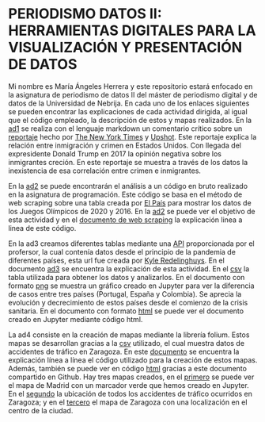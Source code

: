 # PERIODISMO DATOS II: HERRAMIENTAS DIGITALES PARA LA VISUALIZACIÓN Y PRESENTACIÓN DE DATOS
Mi nombre es María Ángeles Herrera y este repositorio estará enfocado en la asignatura de periodismo de datos II del máster de periodismo digital y de datos de la Universidad de Nebrija.
En cada uno de los enlaces siguientes se pueden encontrar las explicaciones de cada actividad dirigida, al igual que el código empleado, la descripción de estos y mapas realizados.
En la [ad1](https://github.com/nebrijas/periodismodedatos-mariangeleshr/blob/main/ad1.md) se realiza con el lenguaje markdown un comentario crítico sobre un [reportaje](https://www.themarshallproject.org/2018/03/30/the-myth-of-the-criminal-immigrant) hecho por [The New York Times](https://www.nytimes.com/) y [Upshot](https://www.nytimes.com/section/upshot). Este reportaje explica la relación entre inmigración y crimen en Estados Unidos. Con llegada del expresidente Donald Trump en 2017 la opinión negativa sobre los inmigrantes creción. En este reportaje se muestra a través de los datos la inexistencia de esa correlación entre crimen e inmigrantes.

En la [ad2](https://github.com/nebrijas/periodismodedatos-mariangeleshr/blob/main/ad2.md) se puede encontrarán el análisis a un código en bruto realizado en la asignatura de programación. Este código se basa en el método de web scraping sobre una tabla creada por [El País](https://elpais.com/) para mostrar los datos de los Juegos Olímpicos de 2020 y 2016. En la [ad2](https://github.com/nebrijas/periodismodedatos-mariangeleshr/blob/main/ad2.md) se puede ver el objetivo de esta actividad y en el [documento de web scraping](https://github.com/nebrijas/periodismodedatos-mariangeleshr/blob/main/scraping.ipynb) la explicación linea a linea de este código.

En la ad3 creamos diferentes tablas mediante una [API](https://covid19api.com/) proporcionada por el profersor, la cual contenía datos desde el principio de la pandemia de diferentes países, esta url fue creada por [Kyle Redelinghuys](https://twitter.com/ksredelinghuys). En el documento [ad3](https://github.com/nebrijas/periodismodedatos-mariangeleshr/blob/main/ad3.md) se encuentra la explicación de esta actividad. En el [csv](https://github.com/nebrijas/periodismodedatos-mariangeleshr/blob/main/api-covid19-pandas-plot.csv) la tabla utilizada para obtener los datos y analizarlos. En el documento con formato [png](https://github.com/nebrijas/periodismodedatos-mariangeleshr/blob/main/api-covid19-pandas-plot.png) se muestra un gráfico creado en Jupyter para ver la diferencia de casos entre tres países (Portugal, España y Colombia). Se aprecia la evolución y decrecimiento de estos países desde el comienzo de la crisis sanitaria. En el documento con formato [html](https://github.com/nebrijas/periodismodedatos-mariangeleshr/blob/main/api-covid19-pandas.html) se puede ver el documento creado en Jupyter mediante código html.

La ad4 consiste en la creación de mapas mediante la librería folium. Estos mapas se desarrollan gracias a la [csv](https://github.com/nebrijas/periodismodedatos-mariangeleshr/blob/main/api-pandas-folium.csv.csv) utilizado, el cual muestra datos de accidentes de tráfico en Zaragoza. En este [documento](https://github.com/nebrijas/periodismodedatos-mariangeleshr/blob/main/api-pandas-folium.ipynb) se encuentra la explicación línea a línea el código utilizado para la creación de estos mapas. Además, también se puede ver en código [html](https://github.com/nebrijas/periodismodedatos-mariangeleshr/blob/main/api-pandas-folium.html) gracias a este documento compartido en Github. Hay tres mapas creados, en el [primero](https://github.com/nebrijas/periodismodedatos-mariangeleshr/blob/main/api-pandas-folium-mapa1.html) se puede ver el mapa de Madrid con un marcador verde que hemos creado en Jupyter. En el [segundo](https://github.com/nebrijas/periodismodedatos-mariangeleshr/blob/main/api-pandas-folium-mapa2.html) la ubicación de todos los accidentes de tráfico ocurridos en Zaragoza; y en el [tercero](https://github.com/nebrijas/periodismodedatos-mariangeleshr/blob/main/api-pandas-folium-mapa2.html) el mapa de Zaragoza con una localización en el centro de la ciudad.

